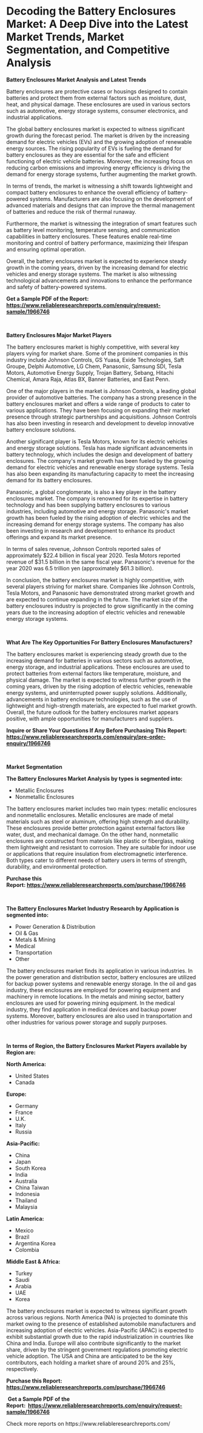 <p><h1>Decoding the Battery Enclosures Market: A Deep Dive into the Latest Market Trends, Market Segmentation, and Competitive Analysis</h1></p><p><strong>Battery Enclosures Market Analysis and Latest Trends</strong></p>
<p><p>Battery enclosures are protective cases or housings designed to contain batteries and protect them from external factors such as moisture, dust, heat, and physical damage. These enclosures are used in various sectors such as automotive, energy storage systems, consumer electronics, and industrial applications.</p><p>The global battery enclosures market is expected to witness significant growth during the forecast period. The market is driven by the increasing demand for electric vehicles (EVs) and the growing adoption of renewable energy sources. The rising popularity of EVs is fueling the demand for battery enclosures as they are essential for the safe and efficient functioning of electric vehicle batteries. Moreover, the increasing focus on reducing carbon emissions and improving energy efficiency is driving the demand for energy storage systems, further augmenting the market growth.</p><p>In terms of trends, the market is witnessing a shift towards lightweight and compact battery enclosures to enhance the overall efficiency of battery-powered systems. Manufacturers are also focusing on the development of advanced materials and designs that can improve the thermal management of batteries and reduce the risk of thermal runaway.</p><p>Furthermore, the market is witnessing the integration of smart features such as battery level monitoring, temperature sensing, and communication capabilities in battery enclosures. These features enable real-time monitoring and control of battery performance, maximizing their lifespan and ensuring optimal operation.</p><p>Overall, the battery enclosures market is expected to experience steady growth in the coming years, driven by the increasing demand for electric vehicles and energy storage systems. The market is also witnessing technological advancements and innovations to enhance the performance and safety of battery-powered systems.</p></p>
<p><strong>Get a Sample PDF of the Report:&nbsp; <a href="https://www.reliableresearchreports.com/enquiry/request-sample/1966746">https://www.reliableresearchreports.com/enquiry/request-sample/1966746</a></strong></p>
<p>&nbsp;</p>
<p><strong>Battery Enclosures Major Market Players</strong></p>
<p><p>The battery enclosures market is highly competitive, with several key players vying for market share. Some of the prominent companies in this industry include Johnson Controls, GS Yuasa, Exide Technologies, Saft Groupe, Delphi Automotive, LG Chem, Panasonic, Samsung SDI, Tesla Motors, Automotive Energy Supply, Trojan Battery, Sebang, Hitachi Chemical, Amara Raja, Atlas BX, Banner Batteries, and East Penn.</p><p>One of the major players in the market is Johnson Controls, a leading global provider of automotive batteries. The company has a strong presence in the battery enclosures market and offers a wide range of products to cater to various applications. They have been focusing on expanding their market presence through strategic partnerships and acquisitions. Johnson Controls has also been investing in research and development to develop innovative battery enclosure solutions.</p><p>Another significant player is Tesla Motors, known for its electric vehicles and energy storage solutions. Tesla has made significant advancements in battery technology, which includes the design and development of battery enclosures. The company's market growth has been fueled by the growing demand for electric vehicles and renewable energy storage systems. Tesla has also been expanding its manufacturing capacity to meet the increasing demand for its battery enclosures.</p><p>Panasonic, a global conglomerate, is also a key player in the battery enclosures market. The company is renowned for its expertise in battery technology and has been supplying battery enclosures to various industries, including automotive and energy storage. Panasonic's market growth has been fueled by the rising adoption of electric vehicles and the increasing demand for energy storage systems. The company has also been investing in research and development to enhance its product offerings and expand its market presence.</p><p>In terms of sales revenue, Johnson Controls reported sales of approximately $22.4 billion in fiscal year 2020. Tesla Motors reported revenue of $31.5 billion in the same fiscal year. Panasonic's revenue for the year 2020 was 6.5 trillion yen (approximately $61.3 billion).</p><p>In conclusion, the battery enclosures market is highly competitive, with several players striving for market share. Companies like Johnson Controls, Tesla Motors, and Panasonic have demonstrated strong market growth and are expected to continue expanding in the future. The market size of the battery enclosures industry is projected to grow significantly in the coming years due to the increasing adoption of electric vehicles and renewable energy storage systems.</p></p>
<p>&nbsp;</p>
<p><strong>What Are The Key Opportunities For Battery Enclosures Manufacturers?</strong></p>
<p><p>The battery enclosures market is experiencing steady growth due to the increasing demand for batteries in various sectors such as automotive, energy storage, and industrial applications. These enclosures are used to protect batteries from external factors like temperature, moisture, and physical damage. The market is expected to witness further growth in the coming years, driven by the rising adoption of electric vehicles, renewable energy systems, and uninterrupted power supply solutions. Additionally, advancements in battery enclosure technologies, such as the use of lightweight and high-strength materials, are expected to fuel market growth. Overall, the future outlook for the battery enclosures market appears positive, with ample opportunities for manufacturers and suppliers.</p></p>
<p><strong>Inquire or Share Your Questions If Any Before Purchasing This Report: <a href="https://www.reliableresearchreports.com/enquiry/pre-order-enquiry/1966746">https://www.reliableresearchreports.com/enquiry/pre-order-enquiry/1966746</a></strong></p>
<p>&nbsp;</p>
<p><strong>Market Segmentation</strong></p>
<p><strong>The Battery Enclosures Market Analysis by types is segmented into:</strong></p>
<p><ul><li>Metallic Enclosures</li><li>Nonmetallic Enclosures</li></ul></p>
<p><p>The battery enclosures market includes two main types: metallic enclosures and nonmetallic enclosures. Metallic enclosures are made of metal materials such as steel or aluminum, offering high strength and durability. These enclosures provide better protection against external factors like water, dust, and mechanical damage. On the other hand, nonmetallic enclosures are constructed from materials like plastic or fiberglass, making them lightweight and resistant to corrosion. They are suitable for indoor use or applications that require insulation from electromagnetic interference. Both types cater to different needs of battery users in terms of strength, durability, and environmental protection.</p></p>
<p><strong>Purchase this Report:&nbsp;<a href="https://www.reliableresearchreports.com/purchase/1966746">https://www.reliableresearchreports.com/purchase/1966746</a></strong></p>
<p>&nbsp;</p>
<p><strong>The Battery Enclosures Market Industry Research by Application is segmented into:</strong></p>
<p><ul><li>Power Generation & Distribution</li><li>Oil & Gas</li><li>Metals & Mining</li><li>Medical</li><li>Transportation</li><li>Other</li></ul></p>
<p><p>The battery enclosures market finds its application in various industries. In the power generation and distribution sector, battery enclosures are utilized for backup power systems and renewable energy storage. In the oil and gas industry, these enclosures are employed for powering equipment and machinery in remote locations. In the metals and mining sector, battery enclosures are used for powering mining equipment. In the medical industry, they find application in medical devices and backup power systems. Moreover, battery enclosures are also used in transportation and other industries for various power storage and supply purposes.</p></p>
<p>&nbsp;</p>
<p><strong>In terms of Region, the Battery Enclosures Market Players available by Region are:</strong></p>
<p>
    <p> <strong> North America: </strong>
        <ul>
            <li>United States</li>
            <li>Canada</li>
        </ul>
        </p> 
    <p> <strong> Europe: </strong>
        <ul>
            <li>Germany</li>
            <li>France</li>
            <li>U.K.</li>
            <li>Italy</li>
            <li>Russia</li>
        </ul>
        </p> 
    <p> <strong> Asia-Pacific: </strong>
        <ul>
            <li>China</li>
            <li>Japan</li>
            <li>South Korea</li>
            <li>India</li>
            <li>Australia</li>
            <li>China Taiwan</li>
            <li>Indonesia</li>
            <li>Thailand</li>
            <li>Malaysia</li>
        </ul>
        </p> 
    <p> <strong> Latin America: </strong>
        <ul>
            <li>Mexico</li>
            <li>Brazil</li>
            <li>Argentina Korea</li>
            <li>Colombia</li>
        </ul>
        </p> 
    <p> <strong> Middle East & Africa: </strong>
        <ul>
            <li>Turkey</li>
            <li>Saudi</li>
            <li>Arabia</li>
            <li>UAE</li>
            <li>Korea</li>
        </ul>
    </p>
    </p>
<p><p>The battery enclosures market is expected to witness significant growth across various regions. North America (NA) is projected to dominate this market owing to the presence of established automobile manufacturers and increasing adoption of electric vehicles. Asia-Pacific (APAC) is expected to exhibit substantial growth due to the rapid industrialization in countries like China and India. Europe will also contribute significantly to the market share, driven by the stringent government regulations promoting electric vehicle adoption. The USA and China are anticipated to be the key contributors, each holding a market share of around 20% and 25%, respectively.</p></p>
<p><strong>Purchase this Report: <a href="https://www.reliableresearchreports.com/purchase/1966746">https://www.reliableresearchreports.com/purchase/1966746</a></strong></p>
<p>&nbsp;<strong>Get a Sample PDF of the Report:&nbsp;&nbsp;<a href="https://www.reliableresearchreports.com/enquiry/request-sample/1966746">https://www.reliableresearchreports.com/enquiry/request-sample/1966746</a></strong></p>
<p><strong></strong></p>
<p>Check more reports on https://www.reliableresearchreports.com/</p>